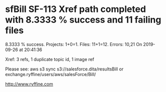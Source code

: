 # sfBill SF-113 Xref path completed with 8.3333 % success and 11 failing files

8.3333 % success. Projects: 1+0=1.  Files: 11+1=12. Errors: 10,21  On 2019-09-26 at 20:41:36

Xref: 3 refs, 1 duplicate topic id, 1 image ref

Please see: aws s3 sync s3://salesforce.dita/resultsBill or exchange.ryffine/users/aws/salesForce/Bill/

http://www.ryffine.com
